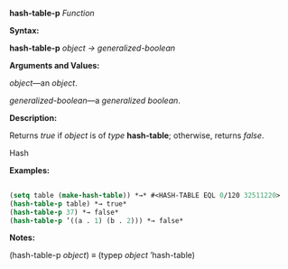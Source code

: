 **hash-table-p** *Function* 



**Syntax:** 



**hash-table-p** *object → generalized-boolean* 



**Arguments and Values:** 



*object*—an *object*. 



*generalized-boolean*—a *generalized boolean*. 



**Description:** 



Returns *true* if *object* is of *type* **hash-table**; otherwise, returns *false*. 



Hash 



 



 



**Examples:**
```lisp
 
(setq table (make-hash-table)) *→* #<HASH-TABLE EQL 0/120 32511220> 
(hash-table-p table) *→ true* 
(hash-table-p 37) *→ false* 
(hash-table-p ’((a . 1) (b . 2))) *→ false* 

```
**Notes:** 



(hash-table-p *object*) *≡* (typep *object* ’hash-table) 



